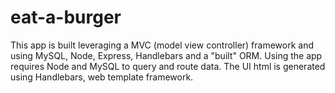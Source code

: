 # eat-a-burger

This app is built leveraging a MVC (model view controller) framework and using MySQL, Node, Express, Handlebars and a "built" ORM. Using the app requires Node and MySQL to query and route data. The UI html is generated using Handlebars, web template framework.

